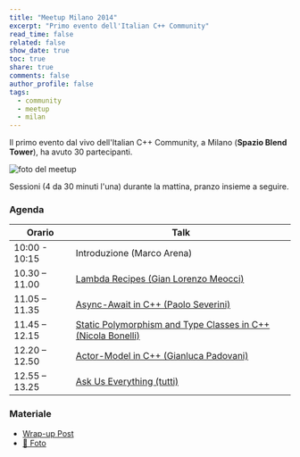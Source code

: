 ```yaml
---
title: "Meetup Milano 2014"
excerpt: "Primo evento dell'Italian C++ Community"
read_time: false
related: false
show_date: true
toc: true
share: true
comments: false
author_profile: false
tags:
  - community
  - meetup
  - milan
---
```


Il primo evento dal vivo dell'Italian C++ Community, a Milano (**Spazio Blend Tower**), ha avuto 30 partecipanti.

![foto del meetup](https://ilpropheta.github.io/pics/meetup-mi14.png)

Sessioni (4 da 30 minuti l'una) durante la mattina, pranzo insieme a seguire.

### Agenda

| Orario |Talk |
| ------ | ------ |
| 10:00 - 10:15 | Introduzione (Marco Arena) |
|10.30 – 11.00|	[Lambda Recipes (Gian Lorenzo Meocci)](/pages/meetup-0614/#lambda-recipes)|
|11.05 – 11.35|	[Async-Await in C++ (Paolo Severini)](/pages/meetup-0614/#async-await-in-c)|
|11.45 – 12.15|	[Static Polymorphism and Type Classes in C++ (Nicola Bonelli)](/pages/meetup-0614/#static-polymorphism-and-type-classes-in-c) |
|12.20 – 12.50|	[Actor-Model in C++ (Gianluca Padovani)](/pages/meetup-0614/#actor-model-in-c) |
|12.55 – 13.25|	[Ask Us Everything (tutti)](/pages/meetup-0614/#ask-us-everything) |

### Materiale

- [Wrap-up Post](/posts/meetup-0614)
- [📸 Foto](https://www.facebook.com/media/set/?set=oa.477428019058858&type=3)